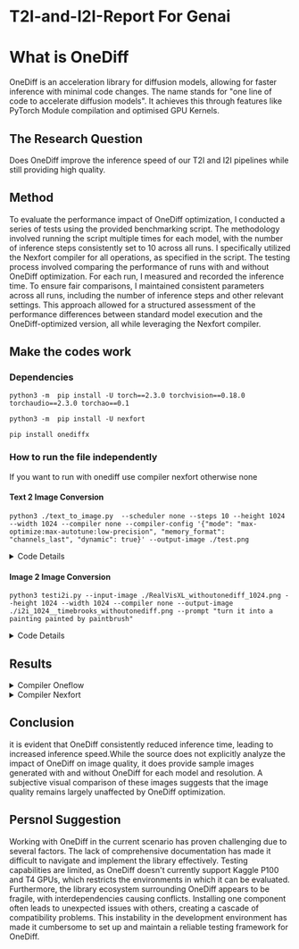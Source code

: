# T2I-and-I2I-Report For Genai
# What is OneDiff
OneDiff is an acceleration library for diffusion models, allowing for faster inference with minimal code changes. The name stands 	for "one line of code to accelerate diffusion models". It achieves this through features like PyTorch Module compilation and optimised GPU Kernels. 


## The Research Question

Does OneDiff improve the inference speed of our T2I and I2I pipelines while still providing high quality.

## Method
To evaluate the performance impact of OneDiff optimization, I conducted a series of tests using the provided benchmarking script. The methodology involved running the script multiple times for each model, with the number of inference steps consistently set to 10 across all runs. I specifically utilized the Nexfort compiler for all operations, as specified in the script. The testing process involved comparing the performance of runs with and without OneDiff optimization. For each run, I measured and recorded the inference time. To ensure fair comparisons, I maintained consistent parameters across all runs, including the number of inference steps and other relevant settings. This approach allowed for a structured assessment of the performance differences between standard model execution and the OneDiff-optimized version, all while leveraging the Nexfort compiler.
## Make the codes work
### Dependencies
`python3 -m  pip install -U torch==2.3.0 torchvision==0.18.0 torchaudio==2.3.0 torchao==0.1`

`python3 -m  pip install -U nexfort`

`pip install onediffx`

### How to run the file independently
If you want to run with onediff use compiler nexfort otherwise none
#### Text 2 Image Conversion
`python3 ./text_to_image.py  --scheduler none --steps 10 --height 1024 --width 1024 --compiler none --compiler-config '{"mode": "max-optimize:max-autotune:low-precision", "memory_format": "channels_last", "dynamic": true}' --output-image ./test.png`
<details>
	<summary>Code Details</summary>

### Script used for model usage using nexfort
```
 print("Nexfort backend is now active...")
        if args.quantize:
            if args.quantize_config is not None:
                quantize_config = json.loads(args.quantize_config)
            else:
                quantize_config = '{"quant_type": "fp8_e4m3_e4m3_dynamic"}'
            if args.quant_submodules_config_path:
                # download: https://huggingface.co/siliconflow/PixArt-alpha-onediff-nexfort-fp8/blob/main/fp8_e4m3.json
                pipe = quantize_pipe(
                    pipe,
                    quant_submodules_config_path=args.quant_submodules_config_path,
                    ignores=[],
                    **quantize_config,
                )
            else:
                pipe = quantize_pipe(pipe, ignores=[], **quantize_config)
        if args.compiler_config is not None:
            # config with dict
            options = json.loads(args.compiler_config)
        else:
            # config with string
            options = '{"mode": "max-optimize:max-autotune:freezing", "memory_format": "channels_last"}'
        pipe = compile_pipe(
            pipe, backend="nexfort", options=options, fuse_qkv_projections=True
        ) print("Nexfort backend is now active...")
        if args.quantize:
            if args.quantize_config is not None:
                quantize_config = json.loads(args.quantize_config)
            else:
                quantize_config = '{"quant_type": "fp8_e4m3_e4m3_dynamic"}'
            if args.quant_submodules_config_path:
                # download: https://huggingface.co/siliconflow/PixArt-alpha-onediff-nexfort-fp8/blob/main/fp8_e4m3.json
                pipe = quantize_pipe(
                    pipe,
                    quant_submodules_config_path=args.quant_submodules_config_path,
                    ignores=[],
                    **quantize_config,
                )
            else:
                pipe = quantize_pipe(pipe, ignores=[], **quantize_config)
        if args.compiler_config is not None:
            # config with dict
            options = json.loads(args.compiler_config)
        else:
            # config with string
            options = '{"mode": "max-optimize:max-autotune:freezing", "memory_format": "channels_last"}'
        pipe = compile_pipe(
            pipe, backend="nexfort", options=options, fuse_qkv_projections=True
        )
```
	
### Default Attributes:

```
MODEL = "SG161222/RealVisXL_V4.0"
VARIANT = None
CUSTOM_PIPELINE = None
SCHEDULER = "EulerAncestralDiscreteScheduler"
LORA = None
CONTROLNET = None
STEPS = 30
PROMPT = "best quality, realistic, unreal engine, 4K,a cat sitting on human lap"
NEGATIVE_PROMPT = ""
SEED = 333
WARMUPS = 1
BATCH = 1
HEIGHT = None
WIDTH = None
INPUT_IMAGE = None
CONTROL_IMAGE = None
OUTPUT_IMAGE = None
EXTRA_CALL_KWARGS = None
CACHE_INTERVAL = 3
CACHE_LAYER_ID = 0
CACHE_BLOCK_ID = 0
COMPILER = "nexfort"
COMPILER_CONFIG = None
QUANTIZE_CONFIG = None
```
● This code block defines a function parse_args to handle command-line arguments without using any attributes.


### Argument Parsing and Configuration:
	
```
def parse_args():
    parser = argparse.ArgumentParser()
    parser.add_argument("--model", type=str, default=MODEL)
    parser.add_argument("--variant", type=str, default=VARIANT)
    parser.add_argument("--custom-pipeline", type=str, default=CUSTOM_PIPELINE)
    parser.add_argument("--scheduler", type=str, default=SCHEDULER)
    # ... other argument definitions
    return parser.parse_args()
```

`args = parse_args()`
● This code block defines a function parse_args to handle command-line arguments using argparse.It defines various arguments such as model, variant, custom-pipeline, scheduler, etc., each with a default value from globally defined variables.This allows users to customize the text-to-image generation process from the command line.The line `args = parse_args()` calls the function and stores the parsed arguments in the args variable for later use.

###  Pipeline Loading and Configuration:
```
def load_pipe(
    pipeline_cls,
    model_name,
    variant=None,
    dtype=torch.float16,
    device="cuda",
    custom_pipeline=None,
    scheduler=None,
    lora=None,
    controlnet=None,
):
    # ... function implementation ...
```
● This code defines a function load_pipe that is responsible for loading and configuring the text-to-image generation pipeline.●
It takes several arguments including the pipeline class (pipeline_cls), model name (model_name), variant, data type (dtype), device, and optional components like a custom pipeline, scheduler, LoRA (Low-Rank Adaptation), and ControlNet.●
The function handles loading the pre-trained model, potentially applying quantization, setting up the scheduler, loading LoRA weights, and moving the pipeline to the specified device.
### Inference Time and Throughput Calculation:
```
def calculate_inference_time_and_throughput(height, width, n_steps, model):
    start_time = time.time()
    model(prompt=args.prompt, height=height, width=width, num_inference_steps=n_steps)
    end_time = time.time()
    inference_time = end_time - start_time
    # pixels_processed = height * width * n_steps
    # throughput = pixels_processed / inference_time
    throughput = n_steps / inference_time
    return inference_time, throughput
```
● This code defines a function calculate_inference_time_and_throughput to measure the performance of the text-to-image generation process.It takes the image height, width, number of inference steps, and the model as input.The function records the start and end time of the generation process to calculate the inference time.Throughput is then calculated as the number of steps per second.

### Keyword Argument Handling:
```
def get_kwarg_inputs():
    kwarg_inputs = dict(
        prompt=args.prompt,
        negative_prompt=args.negative_prompt,
        height=height,
        width=width,
        # ... other keyword arguments ...
    )
    # ... additional argument handling ...
    return kwarg_inputs
```
●This code defines a function get_kwarg_inputs to collect and organize keyword arguments that will be passed to the text-to-image generation pipeline.It gathers arguments such as prompt, negative_prompt, height, width, and others, which control the generation process.The function handles optional arguments like the input image, control image, deep caching options, and additional arguments from the extra_call_kwargs variable.

### Performance Profiling
The IterationProfiler class and related functions measure performance:
```
class IterationProfiler:
    def __init__(self):
        self.begin = None
        self.end = None
        self.num_iterations = 0

    # ... (methods for profiling)
```


### Main Method details
#### Pipeline Loading:
```
pipe = load_pipe(
    pipeline_cls,
    args.model,
    variant=args.variant,
    custom_pipeline=args.custom_pipeline,
    scheduler=args.scheduler,
    lora=args.lora,
    controlnet=args.controlnet,
)
```
This loads the specified diffusion model pipeline with various customization options like variant, custom pipeline, scheduler, LoRA, and ControlNet.

#### Image Size Determination:

```
height = args.height or core_net.config.sample_size * pipe.vae_scale_factor
width = args.width or core_net.config.sample_size * pipe.vae_scale_factor
```
Sets the output image dimensions, either from user arguments or based on the model's default configuration.

#### Compiler Optimization:

```
if args.compiler == "none":
    pass
elif args.compiler == "oneflow":
    pipe = compile_pipe(pipe)
elif args.compiler == "nexfort":
    # ... (nexfort compilation logic)
elif args.compiler in ("compile", "compile-max-autotune"):
    # ... (torch.compile logic)
```
Applies various compiler optimizations to the pipeline based on the specified compiler option.

#### Input Image Handling:

```
if args.input_image is None:
    input_image = None
else:
    input_image = load_image(args.input_image)
    input_image = input_image.resize((width, height), Image.LANCZOS)
```
Loads and resizes an input image if specified (for image-to-image tasks).

 #### Control Image Handling:

```
if args.control_image is None:
    if args.controlnet is None:
        control_image = None
    else:
        # ... (create a default control image)
else:
    control_image = load_image(args.control_image)
    control_image = control_image.resize((width, height), Image.LANCZOS)
```
Prepares a control image for ControlNet, either loading a specified image or creating a default one.

#### Warm-up Runs:

```
if args.warmups > 0:
    # ... (perform warm-up runs)
```
Executes warm-up runs to trigger compilation and initial optimizations.As for Warmup is basically the time taken to bring the model to its full capable loading state

#### Main Inference:

```
kwarg_inputs = get_kwarg_inputs()
iter_profiler = IterationProfiler()
# ... (set up profiling callback)
begin = time.time()
output_images = pipe(**kwarg_inputs).images
end = time.time()
```
Performs the main image generation inference, with profiling.

#### Performance Reporting:

```
print(f"Inference time: {end - begin:.3f}s")
iter_per_sec = iter_profiler.get_iter_per_sec()
if iter_per_sec is not None:
    print(f"Iterations per second: {iter_per_sec:.3f}")
# ... (memory usage reporting)
```
Reports various performance metrics like inference time, iterations per second, and memory usage.

#### Output Image Saving:

```
if args.output_image is not None:
    output_images[0].save(args.output_image)
Saves the generated image if an output path is specified.
```

#### Multi-resolution Testing:

```
if args.run_multiple_resolutions:
    # ... (run inference at multiple resolutions)
```
Tests the model's performance across various image resolutions. As for i wont recommend running this as for i made various testing changes and now code is barely linked as to work properly this might be broken.

#### Throughput Analysis:

```
if args.throughput:
    steps_range = range(1, 100, 1)
    data, coefficients = generate_data_and_fit_model(pipe, steps_range)
    plot_data_and_model(data, coefficients)
```
If requested, performs a detailed throughput analysis across different numbers of inference steps and plots the results.
This is the main blocks where all the things are handled and you will be able to understand most of the features used in the code using this block.

### Main Execution Block:
```
if __name__ == "__main__":
    main()
```
●This is a common Python idiom. It ensures that the main() function is called only when the script is run directly, not when it's imported as a module.
This documentation provides a breakdown of the code snippets, explaining their purpose and how they fit into the larger text-to-image generation process.

</details>

#### Image 2 Image Conversion
`python3 testi2i.py --input-image ./RealVisXL_withoutonediff_1024.png --height 1024 --width 1024 --compiler none --output-image ./i2i_1024__timebrooks_withoutonediff.png --prompt "turn it into a painting painted by paintbrush"`
<details>
	<summary>Code Details</summary>

 ### Script used for model usage using nexfort
```
 print("Nexfort backend is now active...")
        if args.quantize:
            if args.quantize_config is not None:
                quantize_config = json.loads(args.quantize_config)
            else:
                quantize_config = '{"quant_type": "fp8_e4m3_e4m3_dynamic"}'
            if args.quant_submodules_config_path:
                # download: https://huggingface.co/siliconflow/PixArt-alpha-onediff-nexfort-fp8/blob/main/fp8_e4m3.json
                pipe = quantize_pipe(
                    pipe,
                    quant_submodules_config_path=args.quant_submodules_config_path,
                    ignores=[],
                    **quantize_config,
                )
            else:
                pipe = quantize_pipe(pipe, ignores=[], **quantize_config)
        if args.compiler_config is not None:
            # config with dict
            options = json.loads(args.compiler_config)
        else:
            # config with string
            options = '{"mode": "max-optimize:max-autotune:freezing", "memory_format": "channels_last"}'
        pipe = compile_pipe(
            pipe, backend="nexfort", options=options, fuse_qkv_projections=True
        ) print("Nexfort backend is now active...")
        if args.quantize:
            if args.quantize_config is not None:
                quantize_config = json.loads(args.quantize_config)
            else:
                quantize_config = '{"quant_type": "fp8_e4m3_e4m3_dynamic"}'
            if args.quant_submodules_config_path:
                # download: https://huggingface.co/siliconflow/PixArt-alpha-onediff-nexfort-fp8/blob/main/fp8_e4m3.json
                pipe = quantize_pipe(
                    pipe,
                    quant_submodules_config_path=args.quant_submodules_config_path,
                    ignores=[],
                    **quantize_config,
                )
            else:
                pipe = quantize_pipe(pipe, ignores=[], **quantize_config)
        if args.compiler_config is not None:
            # config with dict
            options = json.loads(args.compiler_config)
        else:
            # config with string
            options = '{"mode": "max-optimize:max-autotune:freezing", "memory_format": "channels_last"}'
        pipe = compile_pipe(
            pipe, backend="nexfort", options=options, fuse_qkv_projections=True
        )
```
	
### Default Attributes:
```
MODEL = "timbrooks/instruct-pix2pix"
VARIANT = None
CUSTOM_PIPELINE = None
SCHEDULER = "EulerAncestralDiscreteScheduler"
LORA = None
CONTROLNET = None
STEPS = 30
PROMPT = "make "
NEGATIVE_PROMPT = ""
SEED = 333
WARMUPS = 1
BATCH = 1
HEIGHT = 512
WIDTH = 512
INPUT_IMAGE = "https://raw.githubusercontent.com/timothybrooks/instruct-pix2pix/main/imgs/example.jpg"  # Set a default input image path
CONTROL_IMAGE = None
OUTPUT_IMAGE = None
EXTRA_CALL_KWARGS = None
CACHE_INTERVAL = 3
CACHE_LAYER_ID = 0
CACHE_BLOCK_ID = 0
COMPILER = "nexfort"
COMPILER_CONFIG = None
QUANTIZE_CONFIG = None
```
● This code block defines default values for various parameters used in the text-to-image generation process. These values serve as fallbacks if not specified by the user.
### Argument Parsing and Configuration:
```
def parse_args():
    parser = argparse.ArgumentParser()
    parser.add_argument("--model", type=str, default=MODEL)
    parser.add_argument("--variant", type=str, default=VARIANT)
    parser.add_argument("--custom-pipeline", type=str, default=CUSTOM_PIPELINE)
    parser.add_argument("--scheduler", type=str, default=SCHEDULER)
    # ... other argument definitions
    return parser.parse_args()
```
`args = parse_args()`
● This code defines the parse_args function to handle command-line arguments using argparse. It allows users to customize various aspects of the text-to-image generation process. The parsed arguments are stored in the args variable for later use throughout the script.
### Pipeline Loading and Configuration:
```
def load_pipe(
    pipeline_cls,
    model_name,
    variant=None,
    dtype=torch.float16,
    device="cuda",
    custom_pipeline=None,
    scheduler=None,
    lora=None,
    controlnet=None,
):
    # ... function implementation ...
```
● This function, load_pipe, is responsible for loading and configuring the text-to-image generation pipeline. It handles various components like custom pipelines, schedulers, LoRA, and ControlNet. The function also manages model loading, potential quantization, and device placement.
### Inference Time and Throughput Calculation:
```
def calculate_inference_time_and_throughput(height, width, n_steps, model):
    start_time = time.time()
    model(prompt=args.prompt, height=height, width=width, num_inference_steps=n_steps)
    end_time = time.time()
    inference_time = end_time - start_time
    throughput = n_steps / inference_time
    return inference_time, throughput
```
● This function measures the performance of the text-to-image generation process. It calculates both the inference time and throughput (steps per second) for a single run of the model.
### Keyword Argument Handling:
```
def get_kwarg_inputs():
    kwarg_inputs = dict(
        prompt=args.prompt,
        negative_prompt=args.negative_prompt,
        height=height,
        width=width,
        # ... other keyword arguments ...
    )
    # ... additional argument handling ...
    return kwarg_inputs
```
● The get_kwarg_inputs function prepares a dictionary of keyword arguments for the pipeline. It includes various generation parameters and handles optional arguments like input images and deep caching options.
### Performance Profiling:
```
class IterationProfiler:
    def __init__(self):
        self.begin = None
        self.end = None
        self.num_iterations = 0

    # ... (methods for profiling)
```
● The IterationProfiler class is used for detailed performance profiling of the generation process. It tracks the timing of individual iterations using CUDA events.
### Main Method Details:
#### Pipeline Loading:
```
pipe = load_pipe(
    pipeline_cls,
    args.model,
    variant=args.variant,
    custom_pipeline=args.custom_pipeline,
    scheduler=args.scheduler,
    lora=args.lora,
    controlnet=args.controlnet,
)
```
● This code loads the specified diffusion model pipeline with various customization options.
#### Image Size Determination:
```
pythonCopyheight = args.height or core_net.config.sample_size * pipe.vae_scale_factor
width = args.width or core_net.config.sample_size * pipe.vae_scale_factor
```
● Sets the output image dimensions based on user arguments or model defaults.
#### Compiler Optimization:
```
if args.compiler == "none":
    pass
elif args.compiler == "oneflow":
    pipe = compile_pipe(pipe)
elif args.compiler == "nexfort":
    # ... (nexfort compilation logic)
elif args.compiler in ("compile", "compile-max-autotune"):
    # ... (torch.compile logic)
```
● Applies compiler optimizations to the pipeline based on the specified compiler option.
#### Input Image Handling:
```
if args.input_image is None:
    input_image = None
else:
    input_image = load_image(args.input_image)
    input_image = input_image.resize((width, height), Image.LANCZOS)
```
● Loads and resizes an input image if specified for image-to-image tasks.
#### Control Image Handling:
```
if args.control_image is None:
    if args.controlnet is None:
        control_image = None
    else:
        # ... (create a default control image)
else:
    control_image = load_image(args.control_image)
    control_image = control_image.resize((width, height), Image.LANCZOS)
```
● Prepares a control image for ControlNet, either loading a specified image or creating a default one.
#### Warm-up Runs:
```
if args.warmups > 0:
    # ... (perform warm-up runs)
```
● Executes warm-up runs to trigger compilation and initial optimizations.
#### Main Inference:
```
kwarg_inputs = get_kwarg_inputs()
iter_profiler = IterationProfiler()
# ... (set up profiling callback)
begin = time.time()
output_images = pipe(**kwarg_inputs).images
end = time.time()
● Performs the main image generation inference with profiling.
Performance Reporting:
pythonCopyprint(f"Inference time: {end - begin:.3f}s")
iter_per_sec = iter_profiler.get_iter_per_sec()
if iter_per_sec is not None:
    print(f"Iterations per second: {iter_per_sec:.3f}")
# ... (memory usage reporting)
```
● Reports various performance metrics including inference time and iterations per second.
#### Output Image Saving:
```
if args.output_image is not None:
    output_images[0].save(args.output_image)
```
● Saves the generated image if an output path is specified.
#### Multi-resolution Testing:
```
if args.run_multiple_resolutions:
    # ... (run inference at multiple resolutions)
```
● Tests the model's performance across various image resolutions.
#### Throughput Analysis:
```
if args.throughput:
    steps_range = range(1, 100, 1)
    data, coefficients = generate_data_and_fit_model(pipe, steps_range)
    plot_data_and_model(data, coefficients)
```
● Performs a detailed throughput analysis across different numbers of inference steps and plots the results.
#### Main Execution Block:
```
if __name__ == "__main__":
    main()
```
● Ensures that the main() function is called only when the script is run directly, not when it's imported as a module.
	
</details>

## Results 

<details>
	<summary>Compiler Oneflow</summary>
	
<details>
	<summary>Text-to-Image</summary>

#### SG161222/RealVisXL_V4.0
##### 1024x1024 
###### with OneDiff
	Warmup time: 68.700s
	=======================================
	=======================================
	Inference time: 0.874s
	Iterations per second: 16.183
	Max used CUDA memory : 13.244GiB
	=======================================
 Image:
 ![1024_Oneflow_SG161222_RealVisXL_V4 0](https://github.com/user-attachments/assets/091fe8e3-3506-4826-83cd-49ea78905392)


###### without OneDiff
	Warmup time: 2.439s
	=======================================
	=======================================
	Inference time: 1.521s
	Iterations per second: 8.326
	Max used CUDA memory : 10.465GiB
	=======================================
  Image:
  ![1024_without_Oneflow_SG161222_RealVisXL_V4 0](https://github.com/user-attachments/assets/345a9458-8aba-4368-977c-f40130fa8a12)
##### 512x512 
###### with OneDiff

	Warmup time: 67.218s
	=======================================
	=======================================
	Inference time: 0.332s
	Iterations per second: 44.523
	Max used CUDA memory : 10.031GiB
	=======================================
 Image:
 ![512_Oneflow_SG161222_RealVisXL_V4 0](https://github.com/user-attachments/assets/017e38ec-5d14-4c08-83b9-23fa953c9ba2)

###### without OneDiff
	Warmup time: 1.755s
	=======================================
	=======================================
	Inference time: 0.874s
	Iterations per second: 13.381
	Max used CUDA memory : 7.661GiB
	=======================================

Image:
![512_without_Oneflow_SG161222_RealVisXL_V4 0](https://github.com/user-attachments/assets/959761af-1e87-4104-ada2-9e27568bd8d6)

#### SG161222/RealVisXL_V4.0_Lightning
##### 1024x1024 
###### with OneDiff
	Warmup time: 71.707s
	=======================================
	=======================================
	Inference time: 0.863s
	Iterations per second: 16.257
	Max used CUDA memory : 13.248GiB
	=======================================
 Image:
 ![1024_Oneflow_SG161222_RealVisXL_V4 0_Lightning](https://github.com/user-attachments/assets/94897ae8-32d0-4f84-9a1f-d54bd5984ea6)


###### without OneDiff
	Warmup time: 2.405s
	=======================================
	=======================================
	Inference time: 1.536s
	Iterations per second: 8.325
	Max used CUDA memory : 10.470GiB
	=======================================
 Image:
 ![1024_without_Oneflow_SG161222_RealVisXL_V4 0_Lightning](https://github.com/user-attachments/assets/5fada763-1bf8-47ee-a5ec-54c084a588ea)

 

##### 512x 512 
###### with OneDiff

	Warmup time: 67.914s
	=======================================
	=======================================
	Inference time: 0.337s
	Iterations per second: 42.992
	Max used CUDA memory : 10.085GiB
	=======================================
 
Image:
![512_Oneflow_SG161222_RealVisXL_V4 0_Lightning](https://github.com/user-attachments/assets/8f3ebb72-234f-491c-8362-1c0f169eb61a)


###### without OneDiff
	Warmup time: 1.817s
	=======================================
	=======================================
	Inference time: 0.890s
	Iterations per second: 13.250
	Max used CUDA memory : 7.656GiB
	=======================================
 Image:
 ![512_without_Oneflow_SG161222_RealVisXL_V4 0_Lightning](https://github.com/user-attachments/assets/5ddd67a3-e6b0-49bf-aae0-56ac5173a9c8)
 </details>
 
 <details>
	 <summary>Image-to-Image</summary>

For 1024 x 1024 size images i have used 1024 sized image generated from RealVisXL_V4.0 model and same for 512 too. prompt ("trun her into a cyborg") 
#### SG161222/RealVisXL_V4.0 
##### 1024x1024 
###### with OneDiff
	Warmup time: 70.647s
	=======================================
	=======================================
	Inference time: 0.871s
	Iterations per second: 16.199
	Max used CUDA memory : 13.302GiB
	=======================================
Image:
![Test_1024_With_Oneflow_I2I_SG161222_RealVisXL_V4 0](https://github.com/user-attachments/assets/cf95511a-25bb-4187-95ff-34c9257c8e7b)

###### without OneDiff
	Warmup time: 2.313s
	=======================================
	=======================================
	Inference time: 1.522s
	Iterations per second: 8.290
	Max used CUDA memory : 10.471GiB
	=======================================
Image:
![Test_1024_Without_Oneflow_I2I_SG161222_RealVisXL_V4 0](https://github.com/user-attachments/assets/30169f39-12ff-47c3-9c1c-71012eadb89a)

##### 512x512 
###### with OneDiff
	Warmup time: 72.229s
	=======================================
	=======================================
	Inference time: 0.325s
	Iterations per second: 47.863
	Max used CUDA memory : 10.031GiB
	=======================================
 Image:
 ![Test_512_With_Oneflow_I2I_SG161222_RealVisXL_V4 0](https://github.com/user-attachments/assets/6dfa5ae7-c455-4679-81a2-81d894a5aaa3)


###### without OneDiff
	Warmup time: 1.784s
	=======================================
	=======================================
	Inference time: 0.898s
	Iterations per second: 12.942
	Max used CUDA memory : 7.661GiB
	=======================================
 Image:
 ![Test_512_Without_Oneflow_I2I_SG161222_RealVisXL_V4 0](https://github.com/user-attachments/assets/058a5d1e-b711-476e-9302-5040b86cdcbf)


#### timbrooks/instruct-pix2pix
##### 1024x1024 
###### with OneDiff
	Warmup time: 45.665s
	=======================================
	=======================================
	Inference time: 0.888s
	Iterations per second: 13.108
	Max used CUDA memory : 13.079GiB
	=======================================
Image:
![Test_1024_With_Oneflow_I2I_timbrooks_instruct-pix2pix](https://github.com/user-attachments/assets/110adee8-6e4d-40f4-b13a-666264c8b039)
###### without OneDiff
	Warmup time: 2.343s
	=======================================
	=======================================
	Inference time: 1.723s
	Iterations per second: 7.033
	Max used CUDA memory : 4.400GiB
	=======================================
 Image:
 ![Test_1024_Without_Oneflow_I2I_timbrooks_instruct-pix2pix](https://github.com/user-attachments/assets/2b7b00e1-face-422e-acc5-bd48c7697dda)
##### 512 x 512 
###### with OneDiff
	Warmup time: 38.675s
	=======================================
	=======================================
	Inference time: 0.187s
	Iterations per second: 69.570
	Max used CUDA memory : 4.636GiB
	=======================================
 Image:
 ![Test_512_With_Oneflow_I2I_timbrooks_instruct-pix2pix](https://github.com/user-attachments/assets/5a7e4396-db5b-4102-94b9-5c6b43882aaa)


###### without OneDiff
	Warmup time: 1.231s
	=======================================
	=======================================
	Inference time: 0.397s
	Iterations per second: 31.571
	Max used CUDA memory : 2.613GiB
	=======================================
Image:
![Test_512_Without_Oneflow_I2I_timbrooks_instruct-pix2pix](https://github.com/user-attachments/assets/546fda0b-050c-4bcb-b46c-7327ee2f933a)
</details>

</details>

<details>
	<summary>Compiler Nexfort</summary>

<details>
	<summary>Text-to-Image</summary>
	
#### SG161222/RealVisXL_V4.0_Lightning	
##### 1024x1024 
###### with OneDiff
	Warmup time: 924.378s
	=======================================
	=======================================
	Inference time: 0.979s
	Iterations per second: 13.871
	Max used CUDA memory : 11.464GiB
	=======================================
  Image:
  ![RealVisXL_withonediff_1024](https://github.com/user-attachments/assets/f58ac114-d1e6-43a0-912c-b759fd65836c)

######	Without OneDiff
  	Warmup time: 2.391s
	=======================================
	=======================================
	Inference time: 1.515s
	Iterations per second: 8.331
	Max used CUDA memory : 10.471GiB
	=======================================
  Image:
  ![RealVisXL_withoutonediff_1024](https://github.com/user-attachments/assets/be2e6f11-4fd7-4441-95f2-cb3dee21dbb8)

##### 512 x 512 
###### with onediff
	Warmup time: 890.209s
	=======================================
	=======================================
	Inference time: 0.704s
	Iterations per second: 17.770
	Max used CUDA memory : 8.956GiB
	=======================================
 Image:
 ![RealVisXL_withonediff_512](https://github.com/user-attachments/assets/2f8b6f0b-8a0e-432d-8efb-c1aff366c2b1)

###### without onediff
	Warmup time: 1.696s
	=======================================
	=======================================
	Inference time: 0.889s
	Iterations per second: 13.081
	Max used CUDA memory : 7.657GiB
	=======================================
 Image:
 ![RealVisXL_withoutonediff_512](https://github.com/user-attachments/assets/d77e3ab0-d447-41ec-946a-b19cb343443d)

#### SG161222/RealVisXL_V4.0
##### 1024x1024 
###### with OneDiff
	Warmup time: 813.568s
	=======================================
	=======================================
	Inference time: 0.976s
	Iterations per second: 13.891
	Max used CUDA memory : 11.465GiB
	======================================
Image:
![RealVisXL4 0_withonediff_1024](https://github.com/user-attachments/assets/8cceb554-d0a0-43e9-919b-bec75552c644)

###### without onediff
       Warmup time: 3.034s
	=======================================
	=======================================
	Inference time: 1.518s
	Iterations per second: 8.333
	Max used CUDA memory : 10.473GiB
	=======================================
 Image:
 ![RealVisXL4 0__withoutonedifftest_1024](https://github.com/user-attachments/assets/66a55a66-6446-48cd-bd7f-8f9f7b17e604)
##### 512 x 512
###### with OneDiff
	Warmup time: 802.404s
	=======================================
	=======================================
	Inference time: 0.697s
	Iterations per second: 17.522
	Max used CUDA memory : 8.956GiB
	=======================================
 Image:
 ![RealVisXL4 0_withonediff_512](https://github.com/user-attachments/assets/de70ec25-84e3-408a-8ce8-e90cdce68a0f)
 
 ###### without OneDiff
 	Warmup time: 1.577s
	=======================================
	=======================================
	Inference time: 0.868s
	Iterations per second: 13.497
	Max used CUDA memory : 7.657GiB
	=======================================
Image:
![RealVisXL4 0_withonediff_512](https://github.com/user-attachments/assets/60d47acf-b961-4f26-9cf9-9d3bd705875d)
</details>

<details>
	<summary>Image-to-image</summary>

For Image 2 Image the images i am using are also the generated images from the above models under different size

#### timbrooks/instruct-pix2pix
##### 1024x1024 Prompt(turn it into a painting) , Image used 1024 x 1024 without onediff generated image by RealVisXL_4.0
###### with OneDiff
	Warmup time: 414.009s
	=======================================
	=======================================
	Inference time: 2.558s
	Iterations per second: 12.674
	Max used CUDA memory : 3.643GiB
	=======================================
 Image:
 ![i2i_1024__timebrooks_withonediff](https://github.com/user-attachments/assets/a99dfb0a-faa3-4a37-85b1-ea0b3d55364e)

###### without OneDiff
	Warmup time: 5.245s
	=======================================
	=======================================
	Inference time: 4.569s
	Iterations per second: 7.035
	Max used CUDA memory : 4.400GiB
	=======================================
 Image:
 ![i2i_1024__timebrooks_withoutonediff](https://github.com/user-attachments/assets/e362e4ac-eb0a-4b58-87df-e835a6735386)

##### 512 X 512  Prompt(turn it into a painting) , Image used 512 x 512 without onediff generated image by RealVisXL_4.0
###### with OneDiff
	Warmup time: 470.570s
	=======================================
	=======================================
	Inference time: 0.790s
	Iterations per second: 42.596
	Max used CUDA memory : 2.693GiB
	=======================================
 Image:
 ![i2i_512_timebrooks_withonediff](https://github.com/user-attachments/assets/be5f35c0-e497-4452-94e8-f922dfb835eb)
###### without OneDiff
	Warmup time: 1.883s
	=======================================
	=======================================
	Inference time: 1.045s
	Iterations per second: 31.124
	Max used CUDA memory : 2.625GiB
Image:
![i2i_512_timebrooks_withoutonediff](https://github.com/user-attachments/assets/1b125d7e-ad53-478c-bcb6-1e5782cd4362)

#### SG161222/RealVisXL_V4.0
##### 1024x1024  Prompt(make it into a cyborg) , Image used 1024 x 1024 without onediff generated image by RealVisXL_4.0
###### with OneDiff 
	Warmup time: 218.133s
	=======================================
	=======================================
	Inference time: 1.079s
	Iterations per second: 15.162
	Max used CUDA memory : 11.489GiB
 	=================================
  Image:
======![i2i_1024_withonediff](https://github.com/user-attachments/assets/07edc615-9123-4827-874f-4134ed98875a)


###### without OneDiff
	Warmup time: 2.355s
	=======================================
	=======================================
	Inference time: 1.585s
	Iterations per second: 8.327
	Max used CUDA memory : 10.474GiB
	=======================================
Image:
![i2i_1024_withoutonediff](https://github.com/user-attachments/assets/f1cdc374-c2b3-49c6-bb1d-263426b99464)


##### 512x512  Prompt(turn it into a painting) , Image used 512 x 512 without onediff generated image by RealVisXL_4.0
###### with OneDiff
	Warmup time: 553.390s
	=======================================
	=======================================
	Inference time: 0.542s
	Iterations per second: 25.336
	Max used CUDA memory : 8.977GiB
	=======================================
 Image:
 ![testi2i one diff ](https://github.com/user-attachments/assets/7a4d6ad7-0b7a-42fd-b267-b394ef4c081b)
 
 ###### without OneDiff
 	Warmup time: 1.654s
	=======================================
	=======================================
	Inference time: 0.831s
	Iterations per second: 13.513
	Max used CUDA memory : 7.655GiB
	=======================================
 Image:
 ![i2i_512_withoutonediff](https://github.com/user-attachments/assets/a9273116-ab48-422e-a01a-76c73a4ca8af)

 </details>
 
 </details>

## Conclusion
it is evident that OneDiff consistently reduced inference time, leading to increased inference speed.While the source does not explicitly analyze the impact of OneDiff on image quality, it does provide sample images generated with and without OneDiff for each model and resolution.  A subjective visual comparison of these images suggests that the image quality remains largely unaffected by OneDiff optimization. 

 ## Persnol Suggestion
Working with OneDiff in the current scenario has proven challenging due to several factors. The lack of comprehensive documentation has made it difficult to navigate and implement the library effectively. Testing capabilities are limited, as OneDiff doesn't currently support Kaggle P100 and T4 GPUs, which restricts the environments in which it can be evaluated. Furthermore, the library ecosystem surrounding OneDiff appears to be fragile, with interdependencies causing conflicts. Installing one component often leads to unexpected issues with others, creating a cascade of compatibility problems. This instability in the development environment has made it cumbersome to set up and maintain a reliable testing framework for OneDiff.
